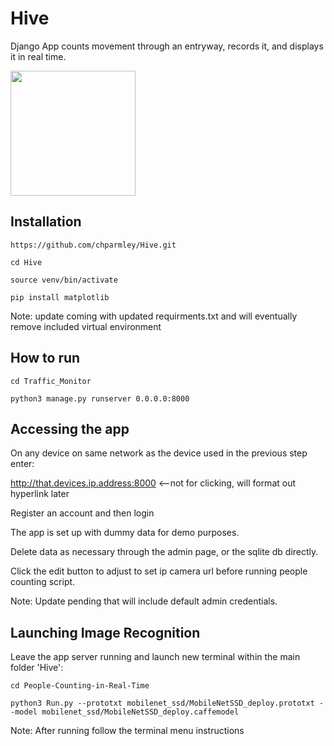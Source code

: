 # Hive
Django App counts movement through an entryway, records it, and displays it in real time.

<img src=https://raw.githubusercontent.com/chparmley/Hive/main/Resources/Hive.png width="200">

Installation
------------
    https://github.com/chparmley/Hive.git

    cd Hive

    source venv/bin/activate

    pip install matplotlib

Note: update coming with updated requirments.txt and will eventually remove included virtual environment




How to run
--------------
    cd Traffic_Monitor

    python3 manage.py runserver 0.0.0.0:8000



Accessing the app
------------------
On any device on same network as the device used in the previous step enter:

http://that.devices.ip.address:8000      <--not for clicking, will format out hyperlink later

Register an account and then login

The app is set up with dummy data for demo purposes.

Delete data as necessary through the admin page, or the sqlite db directly.

Click the edit button to adjust to set ip camera url before running people counting script.

Note: Update pending that will include default admin credentials.



Launching Image Recognition
---------------------------
Leave the app server running and launch new terminal within the main folder 'Hive':

    cd People-Counting-in-Real-Time

    python3 Run.py --prototxt mobilenet_ssd/MobileNetSSD_deploy.prototxt --model mobilenet_ssd/MobileNetSSD_deploy.caffemodel

Note: After running follow the terminal menu instructions
